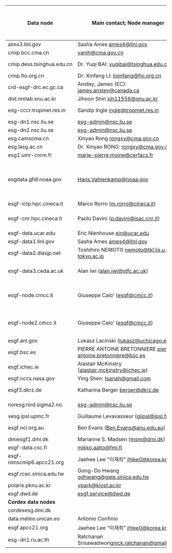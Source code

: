| Data node                 | Main contact; Node manager                                     | Other contacts                                                                                                                                | Tier 1 or Tier 1 support node |   |
|---------------------------|----------------------------------------------------------------|-----------------------------------------------------------------------------------------------------------------------------------------------|-------------------------------|---|
| aims3.llnl.gov            | Sasha Ames ames4@llnl.gov                                      | Tony Hoang hoang1@llnl.gov           | Tier-1                         |   |
| cmip.bcc.cma.cn           | yanjh@cma.gov.cn                                               | twwu@cma.gov.cn                     |      LLNL                         |   |
| cmip.dess.tsinghua.edu.cn | Dr. Yuqi BAI:  yuqibai@tsinghua.edu.cn                         | Mr. Yufu LIU: liuyufu18@mails.tsinghua.edu.cn                     |      LLNL                         |   |
| cmip.fio.org.cn           | Dr. Xinfang LI: lixinfang@fio.org.cn                           |                                                                                                                                               |   DKRZ                            |   |
| crd-esgf-drc.ec.gc.ca     | Anstey, James (EC): james.anstey@canada.ca                     | mike.berkley@canada.ca                                                                                                                        |         LLNL                      |   |
| dist.nmlab.snu.ac.kr      | Jihoon Shin  <sjh11556@snu.ac.kr>                              |                                                                                                                            |       LLNL                        |   |
| esg-cccr.tropmet.res.in   | Sandip Ingle <ingle@tropmet.res.in>                            | cccroutreach@tropmet.res.in, esgf@dkrz.de     | DKRZ | |
| esg-dn1.nsc.liu.se        | esg-admin@nsc.liu.se                                           |                                                                                                                                               |        Tier-1                       |   |
| esg-dn2.nsc.liu.se        | esg-admin@nsc.liu.se                                           |                                                                                                                                               |     Tier-1                          |   |
| esg.camscma.cn            | Xinyao Rong <rongxy@cma.gov.cn>                                | esgf@dkrz.de                                                                                                                                  |      DKRZ                         |   |
| esg.lasg.ac.cn            | Dr. Xinyao RONG: rongxy@cma.gov.cn                             | Peihua Qin (qinpeihua@lasg.iap.ac.cn)                                                                             |          LLNL                     |   |
| esg1.umr-cnrm.fr          | marie-pierre.moine@cerfacs.fr                                  | laurent.franchisteguy@meteo.fr                                                                                                                | IPSL                          |   |
| esgdata.gfdl.noaa.gov     | Hans.Vahlenkamp@noaa.gov                                       | Data Publication: Kristopher.Rand@noaa.gov                | LLNL                          | Some data at first<br>published to own index  |
| esgf-ictp.hpc.cineca.it   | Marco Rorro (m.rorro@cineca.it)                                |                                                                                                                                               | LiU                          |   |
| esgf-cnr.hpc.cineca.it    | Paolo Davini (p.davini@isac.cnr.it)                            | Marco Rorro (m.rorro@cineca.it), Jost von Hardenberg (j.vonhardenberg@isac.cnr.it)                                                            |        LiU                  |   |
| esgf-data.ucar.edu        | Eric Nienhouse ejn@ucar.edu                                    |                                                                                                                                 | LLNL                          |   |
| esgf-data1.llnl.gov       | Sasha Ames ames4@llnl.gov                                      | Tony Hoang hoang1@llnl.gov                                                                                                                    | Tier-1                         |   |
| esgf-data2.diasjp.net     | Toshihiro NEMOTO <nemoto@tkl.iis.u-tokyo.ac.jp>                       |             LLNL                  |   |
| esgf-data3.ceda.ac.uk     | Alan Iwi (alan.iwi@stfc.ac.uk)                                 | Data transfer/Globus: Matt Pritchard (matt.pritchard.stfc.ac.uk) ; ag.stephens@stfc.ac.uk | Tier-1                         |   |
| esgf-node.cmcc.it         | Giuseppe Calo' (esgf@cmcc.it)                                  | Alessandra Nuzzo (alessandra.nuzzio@cmcc.it), Maria Mirto (maria.mirto@cmcc.it), Sandro Fiore (sandro.fiore@cmcc.it)                          | IPSL                          |   |
| esgf-node2.cmcc.it        | Giuseppe Calo' (esgf@cmcc.it)                                  | Alessandra Nuzzo (alessandra.nuzzio@cmcc.it), Maria Mirto (maria.mirto@cmcc.it), Sandro Fiore (sandro.fiore@cmcc.it)                          | IPSL                          |   |
| esgf.anl.gov              | Lukasz Lacinski (lukasz@uchicago.edu)                          |                                                                                                                                               | LLNL                          |   |
| esgf.bsc.es               | PIERRE ANTOINE BRETONNIERE <pierre-antoine.bretonniere@bsc.es> | Kim Serradell <kim.serradell@bsc.es>                                                                                                          | IPSL                          |   |
| esgf.ichec.ie             | Alastair McKinstry (alastair.mckinstry@ichec.ie)               | support@ichec.ie                                                                                                                              | CEDA                          |   |
| esgf.nccs.nasa.gov        | Ying Shen: tsanah@gmail.com                                    |                                                                                                                                               | LLNL                          |   |
| esgf3.dkrz.de             | Katharina Berger berger@dkrz.de                                | Maria Moreno (moreno@dkrz.de), Carsten Ehbrecht (ehbrecht@dkrz.de)                                                                            | Tier-1                          |   |
| noresg.nird.sigma2.no     | esg-admin@nsc.liu.se                                           | Thierry Toutain <thierry.toutain@usit.uio.no>                                                                                                 |  LiU                     |   |
| vesg.ipsl.upmc.fr         | Guillaume Levavasseur (glipsl@ipsl.fr)                         |                                                                                                         | Tier-1                          |   |
| esgf.nci.org.au           | Ben Evans (Ben.Evans@anu.edu.au)                               | help@nci.org.au (include 'ESGF' in subject)                                                                                                   | Tier-1                           |   |
| dmiesgf1.dmi.dk           | Marianne S. Madsen (msm@dmi.dk)                                | Shuting Yang (shuting@dmi.dk)                                                                                                                 |  DKRZ                          |   |
| esgf-data.csc.fi		| mikko.aalto@fmi.fi		| 	| 	LiU	| 	| 
| esgf-nimscmip6.apcc21.org		| Jaehee Lee "이재희" <jhlee0@korea.kr>		| 	| 	LLNL	| 	| 
| esgf.rcec.sinica.edu.tw	| 	Gong-Do Hwang <gdhwang@gate.sinica.edu.tw>	| 		| 	DKRZ	| 	| 
| polaris.pknu.ac.kr		| 	ypark@kiost.ac.kr 	| 	| 	LLNL	| 	| 
| esgf.dwd.de		|  <esgf.service@dwd.de>		| 	| 	DKRZ	| 	| 
| **Cordex data nodes**	 	| 	| 	| 	| 		
| cordexesg.dmi.dk		| 	| 		| 	DKRZ	| 	
| data.meteo.unican.es	| 	Antonio Confinio		| 	| 	IPSL	| 	| 
| esgf.apcc21.org	| 	Jaehee Lee "이재희" <jhlee0@korea.kr>	| 		| 	LiU	| 	| 
| esg-dn1.ru.ac.th	|  Ratchanan Srisawadwong<nick.ratchanan@gmail.com> | 	Kamphol Promjiraprawat<kamphol.prom@gmail.com>	| LiU | | 